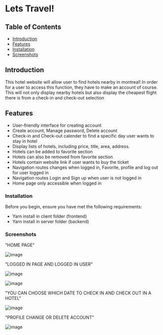 # Lets Travel!

## Table of Contents

- [Introduction](#introduction)
- [Features](#features)
- [Installation](#installation)
- [Screenshots](#screenshots)
  
## Introduction
This hotel website will allow user to find hotels nearby in montreal! In order for a user to access this function, they have to make an account of course. 
This will not only display nearby hotels but also display the cheapest flight there is from a check-in and check-out selection


## Features

- User-friendly interface for creating account
- Create account, Manage password, Delete account
- Check-in and Check-out calender to find a specific day user wants to stay in hotel
- Display lists of hotels, including price, title, area, address.
- Hotels can be added to favorite section
- Hotels can also be removed from favorite section
- Hotels contain website link if user wants to buy the ticket
- Navigation routes changes when logged in, Favorite, profile and log out for user logged in
- Navigation routes Login and Sign up when user is not logged in 
- Home page only accessible when logged in 

### Installation

Before you begin, ensure you have met the following requirements:

- Yarn install in client folder (frontend)
- Yarn install in server folder (backend)


### Screenshots

"HOME PAGE"

![image](https://github.com/Ciandi/Lets-Travel/assets/147100886/1092da0d-616a-4a21-9a06-5dade2d8ef18)



"LOGGED IN PAGE AND LOGGED IN USER"

![image](https://github.com/Ciandi/Lets-Travel/assets/147100886/ed539b24-8661-4f4e-951b-b995eeb4065a)

![image](https://github.com/Ciandi/Lets-Travel/assets/147100886/e63d7339-b7d5-44b4-a6cf-de810bdc4d66)


"YOU CAN CHOOSE WHICH DATE TO CHECK IN AND CHECK OUT IN A HOTEL"

![image](https://github.com/Ciandi/Lets-Travel/assets/147100886/2b5d89f7-e10c-40a7-92c8-70e7757d0a3d)


"PROFILE CHANGE OR DELETE ACCOUNT"

![image](https://github.com/Ciandi/Lets-Travel/assets/147100886/f98f3df8-527b-421d-a1c2-c4ad9499f64c)

